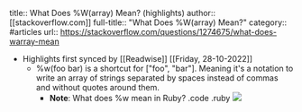 title:: What Does %W(array) Mean? (highlights)
author:: [[stackoverflow.com]]
full-title:: "What Does %W(array) Mean?"
category:: #articles
url:: https://stackoverflow.com/questions/1274675/what-does-warray-mean

- Highlights first synced by [[Readwise]] [[Friday, 28-10-2022]]
	- %w(foo bar) is a shortcut for ["foo", "bar"]. Meaning it's a notation to write an array of strings separated by spaces instead of commas and without quotes around them.
		- **Note**: What does %w mean in Ruby? .code .ruby
		  ![](https://picsum.photos/200)